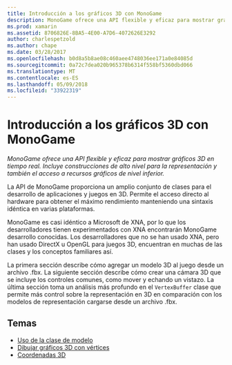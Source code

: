 ```yaml
---
title: Introducción a los gráficos 3D con MonoGame
description: MonoGame ofrece una API flexible y eficaz para mostrar gráficos 3D en tiempo real. Incluye construcciones de alto nivel para la representación y también el acceso a recursos gráficos de nivel inferior.
ms.prod: xamarin
ms.assetid: 8706826E-8BA5-4E00-A7D6-4072626E3292
author: charlespetzold
ms.author: chape
ms.date: 03/28/2017
ms.openlocfilehash: b0d8a5b8ae08c460aee4748036ee171a0e84085d
ms.sourcegitcommit: 0a72c7dea020b965378b6314f558bf5360dbd066
ms.translationtype: MT
ms.contentlocale: es-ES
ms.lasthandoff: 05/09/2018
ms.locfileid: "33922319"
---
```

# <a name="introduction-to-3d-graphics-with-monogame"></a>Introducción a los gráficos 3D con MonoGame

_MonoGame ofrece una API flexible y eficaz para mostrar gráficos 3D en tiempo real. Incluye construcciones de alto nivel para la representación y también el acceso a recursos gráficos de nivel inferior._

La API de MonoGame proporciona un amplio conjunto de clases para el desarrollo de aplicaciones y juegos en 3D. Permite el acceso directo al hardware para obtener el máximo rendimiento manteniendo una sintaxis idéntica en varias plataformas.

MonoGame es casi idéntico a Microsoft de XNA, por lo que los desarrolladores tienen experimentados con XNA encontrarán MonoGame desarrollo conocidas. Los desarrolladores que no se han usado XNA, pero han usado DirectX u OpenGL para juegos 3D, encuentran en muchas de las clases y los conceptos familiares así.

La primera sección describe cómo agregar un modelo 3D al juego desde un archivo .fbx. La siguiente sección describe cómo crear una cámara 3D que se incluye los controles comunes, como mover y echando un vistazo. La última sección toma un análisis más profundo en el `VertexBuffer` clase que permite más control sobre la representación en 3D en comparación con los modelos de representación cargarse desde un archivo .fbx.


## <a name="topics"></a>Temas

- [Uso de la clase de modelo](~/graphics-games/monogame/3d/part1.md)
- [Dibujar gráficos 3D con vértices](~/graphics-games/monogame/3d/part2.md)
- [Coordenadas 3D](~/graphics-games/monogame/3d/part3.md)
